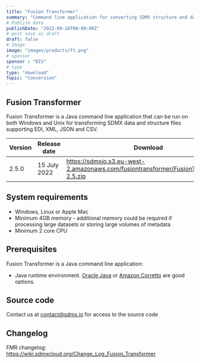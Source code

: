 ```yaml
---
title: "Fusion Transformer"
summary: "Command line application for converting SDMX structure and data messages between transmission formats"
# Publish date
publishDate: "2022-09-26T00:00:00Z"
# post save as draft
draft: false
# Image
image: "images/products/ft.png"
# sponsor
sponsor : "BIS"
# type
type: "download"
Topic: "Conversion"
---
```


## Fusion Transformer 
Fusion Transformer is a Java command line application that can be run on both Windows and Unix for transforming SDMX data and structure files supporting EDI, XML, JSON and CSV.

| Version | Release date | Download |
|---------|----------------|-------------------------------------------------------------------------|
|2.5.0  | 15 July 2022 |https://sdmxio.s3.eu-west-2.amazonaws.com/fusiontransformer/FusionTransformer-2.5.zip|

## System requirements
- Windows, Linux or Apple Mac 
- Minimum 4GB memory - additional memory could be required if processing large datasets or storing large volumes of metadata
- Minimum 2 core CPU
 
## Prerequisites
Fusion Transformer is a Java command line application:
- Java runtime environment. <a href="https://www.java.com/en/">Oracle Java</a> or <a href="https://docs.aws.amazon.com/corretto/latest/corretto-11-ug/downloads-list.html">Amazon Corretto</a> are good options.


## Source code
Contact us at contact@sdmx.io for access to the source code

## Changelog
FMR changelog: https://wiki.sdmxcloud.org/Change_Log_Fusion_Transformer
